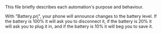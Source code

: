 This file briefly describes each automation's purpose and behaviour.

With "Battery.prj", your phone will announce changes to the battery level. If the battery is 100% it will ask you to disconnect it, if the battery is 20% it will ask you to plug it in, and if the battery is 10% it will beg you to save it.
